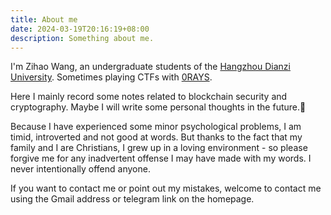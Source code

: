 ```yaml
---
title: About me
date: 2024-03-19T20:16:19+08:00
description: Something about me.
---
```


I'm Zihao Wang, an undergraduate students of the [Hangzhou Dianzi University](https://en.hdu.edu.cn). Sometimes playing CTFs with [0RAYS](https://0rays.club). 

Here I mainly record some notes related to blockchain security and cryptography. Maybe I will write some personal thoughts in the future.:thinking:

Because I have experienced some minor psychological problems, I am timid, introverted and not good at words. But thanks to the fact that my family and I are Christians, I grew up in a loving environment - so please forgive me for any inadvertent offense I may have made with my words. I never intentionally offend anyone.

If you want to contact me or point out my mistakes, welcome to contact me using the Gmail address or telegram link on the homepage.
